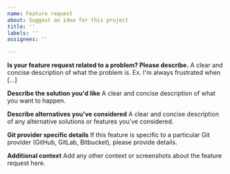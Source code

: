 ```yaml
---
name: Feature request
about: Suggest an idea for this project
title: ''
labels: ''
assignees: ''

---
```


**Is your feature request related to a problem? Please describe.**
A clear and concise description of what the problem is. Ex. I'm always frustrated when [...]

**Describe the solution you'd like**
A clear and concise description of what you want to happen.

**Describe alternatives you've considered**
A clear and concise description of any alternative solutions or features you've considered.

**Git provider specific details**
If this feature is specific to a particular Git provider (GitHub, GitLab, Bitbucket), please provide details.

**Additional context**
Add any other context or screenshots about the feature request here.
